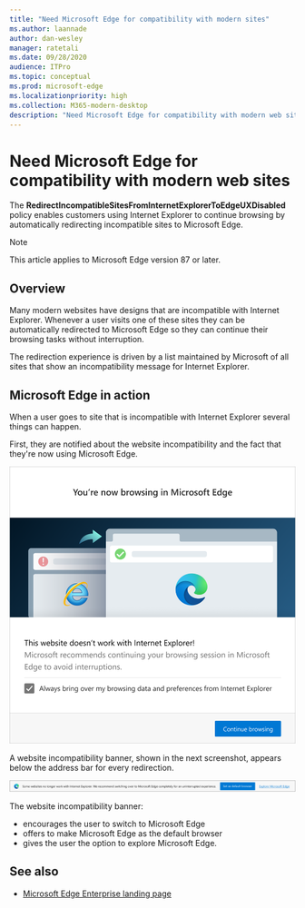 ```yaml
---
title: "Need Microsoft Edge for compatibility with modern sites"
ms.author: laannade
author: dan-wesley
manager: ratetali
ms.date: 09/28/2020
audience: ITPro
ms.topic: conceptual
ms.prod: microsoft-edge
ms.localizationpriority: high
ms.collection: M365-modern-desktop
description: "Need Microsoft Edge for compatibility with modern web sites"
---
```


# Need Microsoft Edge for compatibility with modern web sites

The **RedirectIncompatibleSitesFromInternetExplorerToEdgeUXDisabled** policy enables customers using Internet Explorer to continue browsing by automatically redirecting incompatible sites to Microsoft Edge.

> [!NOTE]
> This article applies to Microsoft Edge version 87 or later.

## Overview

Many modern websites have designs that are incompatible with Internet Explorer. Whenever a user visits one of these sites they can be automatically redirected to Microsoft Edge so they can continue their browsing tasks without interruption.

The redirection experience is driven by a list maintained by Microsoft of all sites that show an incompatibility message for Internet Explorer.

## Microsoft Edge in action

When a user goes to site that is incompatible with Internet Explorer several things can happen.

First, they are notified about the website incompatibility and the fact that they're now using Microsoft Edge.

![Browsing notification and prompt to import data and preferences.](media/edge-learnmore-neededge/neededge-dialog1.png)

A website incompatibility banner, shown in the next screenshot, appears below the address bar for every redirection.

![Notification about modern sites and prompt to set Microsoft Edge as default browser or explore Microsoft Edge.](media/edge-learnmore-neededge/neededge-banner.png)

The website incompatibility banner:

- encourages the user to switch to Microsoft Edge
- offers to make Microsoft Edge as the default browser
- gives the user the option to explore Microsoft Edge.

## See also

- [Microsoft Edge Enterprise landing page](https://aka.ms/EdgeEnterprise)